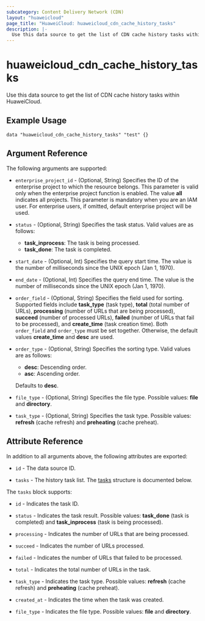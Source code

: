 ```yaml
---
subcategory: Content Delivery Network (CDN)
layout: "huaweicloud"
page_title: "HuaweiCloud: huaweicloud_cdn_cache_history_tasks"
description: |-
  Use this data source to get the list of CDN cache history tasks within HuaweiCloud.
---
```


# huaweicloud_cdn_cache_history_tasks

Use this data source to get the list of CDN cache history tasks within HuaweiCloud.

## Example Usage

```hcl
data "huaweicloud_cdn_cache_history_tasks" "test" {}
```

## Argument Reference

The following arguments are supported:

* `enterprise_project_id` - (Optional, String) Specifies the ID of the enterprise project to which the resource belongs.
  This parameter is valid only when the enterprise project function is enabled. The value **all** indicates all projects.
  This parameter is mandatory when you are an IAM user.
  For enterprise users, if omitted, default enterprise project will be used.

* `status` - (Optional, String) Specifies the task status. Valid values are as follows:
  + **task_inprocess**: The task is being processed.
  + **task_done**: The task is completed.

* `start_date` - (Optional, Int) Specifies the query start time. The value is the number of milliseconds since
  the UNIX epoch (Jan 1, 1970).

* `end_date` - (Optional, Int) Specifies the query end time. The value is the number of milliseconds since
  the UNIX epoch (Jan 1, 1970).

* `order_field` - (Optional, String) Specifies the field used for sorting. Supported fields include
  **task_type** (task type), **total** (total number of URLs), **processing** (number of URLs that are being processed),
  **succeed** (number of processed URLs), **failed** (number of URLs that fail to be processed),
  and **create_time** (task creation time). Both `order_field` and `order_type` must be set together.
  Otherwise, the default values **create_time** and **desc** are used.

* `order_type` - (Optional, String) Specifies the sorting type. Valid values are as follows:
  + **desc**: Descending order.
  + **asc**: Ascending order.

  Defaults to **desc**.

* `file_type` - (Optional, String) Specifies the file type. Possible values: **file** and **directory**.

* `task_type` - (Optional, String) Specifies the task type. Possible values: **refresh** (cache refresh) and
  **preheating** (cache preheat).

## Attribute Reference

In addition to all arguments above, the following attributes are exported:

* `id` - The data source ID.

* `tasks` - The history task list.
  The [tasks](#CacheHistoryTasks_tasks) structure is documented below.

<a name="CacheHistoryTasks_tasks"></a>
The `tasks` block supports:

* `id` - Indicates the task ID.

* `status` - Indicates the task result. Possible values: **task_done** (task is completed) and
  **task_inprocess** (task is being processed).

* `processing` - Indicates the number of URLs that are being processed.

* `succeed` - Indicates the number of URLs processed.

* `failed` - Indicates the number of URLs that failed to be processed.

* `total` - Indicates the total number of URLs in the task.

* `task_type` - Indicates the task type. Possible values: **refresh** (cache refresh) and **preheating** (cache preheat).

* `created_at` - Indicates the time when the task was created.

* `file_type` - Indicates the file type. Possible values: **file** and **directory**.
